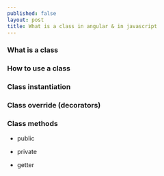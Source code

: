 ```yaml
---
published: false
layout: post
title: What is a class in angular & in javascript
---
```


### What is a class

### How to use a class

### Class instantiation

### Class override (decorators)

### Class methods

* public

* private

* getter

